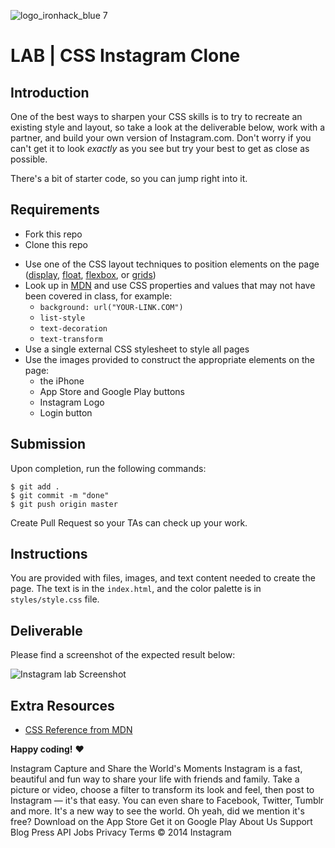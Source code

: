 ![logo_ironhack_blue 7](https://user-images.githubusercontent.com/23629340/40541063-a07a0a8a-601a-11e8-91b5-2f13e4e6b441.png)

# LAB | CSS Instagram Clone

## Introduction

One of the best ways to sharpen your CSS skills is to try to recreate an existing style and layout, so take a look at the deliverable below, work with a partner, and build your own version of Instagram.com. Don't worry if you can't get it to look _exactly_ as you see but try your best to get as close as possible.

There's a bit of starter code, so you can jump right into it.

## Requirements

- Fork this repo
- Clone this repo

* Use one of the CSS layout techniques to position elements on the page ([display](https://developer.mozilla.org/en-US/docs/Web/CSS/display), [float](https://developer.mozilla.org/en-US/docs/Web/CSS/float), [flexbox](https://developer.mozilla.org/en-US/docs/Learn/CSS/CSS_layout/Flexbox), or [grids](https://developer.mozilla.org/en-US/docs/Learn/CSS/CSS_layout/Grids))
* Look up in [MDN](https://developer.mozilla.org/en/) and use CSS properties and values that may not have been covered in class, for example:
  - `background: url("YOUR-LINK.COM")`
  - `list-style`
  - `text-decoration`
  - `text-transform`
* Use a single external CSS stylesheet to style all pages
* Use the images provided to construct the appropriate elements on the page:
  - the iPhone
  - App Store and Google Play buttons
  - Instagram Logo
  - Login button

## Submission

Upon completion, run the following commands:

```
$ git add .
$ git commit -m "done"
$ git push origin master
```

Create Pull Request so your TAs can check up your work.

## Instructions

You are provided with files, images, and text content needed to create the page. The text is in the `index.html`, and the color palette is in `styles/style.css` file.

## Deliverable

Please find a screenshot of the expected result below:

![Instagram lab Screenshot](https://i.imgur.com/DQ9fk1u.png)

## Extra Resources

- [CSS Reference from MDN](https://developer.mozilla.org/en-US/docs/Web/CSS)

**Happy coding!** :heart:


   Instagram Capture and Share the World's Moments Instagram is a fast, beautiful and fun way to share your life with
    friends and family. Take a picture or video, choose a filter to transform its look and feel, then post to Instagram
    &mdash; it's that easy. You can even share to Facebook, Twitter, Tumblr and more. It's a new way to see the world.
    Oh yeah, did we mention it's free? Download on the App Store Get it on Google Play About Us Support Blog Press API
    Jobs Privacy Terms &copy; 2014 Instagram